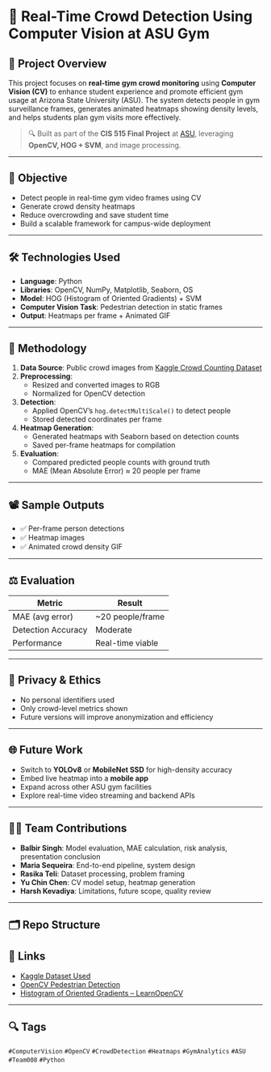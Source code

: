 # 🧠 Real-Time Crowd Detection Using Computer Vision at ASU Gym

## 📌 Project Overview

This project focuses on **real-time gym crowd monitoring** using **Computer Vision (CV)** to enhance student experience and promote efficient gym usage at Arizona State University (ASU). The system detects people in gym surveillance frames, generates animated heatmaps showing density levels, and helps students plan gym visits more effectively.

> 🔍 Built as part of the **CIS 515 Final Project** at [ASU](https://www.asu.edu), leveraging **OpenCV, HOG + SVM**, and image processing.

---

## 🎯 Objective

- Detect people in real-time gym video frames using CV  
- Generate crowd density heatmaps  
- Reduce overcrowding and save student time  
- Build a scalable framework for campus-wide deployment

---

## 🛠 Technologies Used

- **Language**: Python  
- **Libraries**: OpenCV, NumPy, Matplotlib, Seaborn, OS  
- **Model**: HOG (Histogram of Oriented Gradients) + SVM  
- **Computer Vision Task**: Pedestrian detection in static frames  
- **Output**: Heatmaps per frame + Animated GIF

---

## 🧪 Methodology

1. **Data Source**: Public crowd images from [Kaggle Crowd Counting Dataset](https://www.kaggle.com/datasets/fmena14/crowd-counting/data)
2. **Preprocessing**:
   - Resized and converted images to RGB
   - Normalized for OpenCV detection
3. **Detection**:
   - Applied OpenCV’s `hog.detectMultiScale()` to detect people
   - Stored detected coordinates per frame
4. **Heatmap Generation**:
   - Generated heatmaps with Seaborn based on detection counts
   - Saved per-frame heatmaps for compilation
5. **Evaluation**:
   - Compared predicted people counts with ground truth
   - MAE (Mean Absolute Error) ≈ 20 people per frame

---

## 📽 Sample Outputs

- ✅ Per-frame person detections  
- ✅ Heatmap images  
- ✅ Animated crowd density GIF

---

## ⚖️ Evaluation

| Metric            | Result              |
|-------------------|---------------------|
| MAE (avg error)   | ~20 people/frame    |
| Detection Accuracy| Moderate            |
| Performance       | Real-time viable    |

---

## 🔐 Privacy & Ethics

- No personal identifiers used  
- Only crowd-level metrics shown  
- Future versions will improve anonymization and efficiency

---

## 🌐 Future Work

- Switch to **YOLOv8** or **MobileNet SSD** for high-density accuracy  
- Embed live heatmap into a **mobile app**  
- Expand across other ASU gym facilities  
- Explore real-time video streaming and backend APIs

---

## 👨‍💻 Team Contributions

- **Balbir Singh**: Model evaluation, MAE calculation, risk analysis, presentation conclusion  
- **Maria Sequeira**: End-to-end pipeline, system design  
- **Rasika Teli**: Dataset processing, problem framing  
- **Yu Chin Chen**: CV model setup, heatmap generation  
- **Harsh Kevadiya**: Limitations, future scope, quality review

---

## 🗂 Repo Structure

## 🔗 Links

- [Kaggle Dataset Used](https://www.kaggle.com/datasets/fmena14/crowd-counting/data)
- [OpenCV Pedestrian Detection](https://github.com/opencv/opencv/blob/4.x/samples/python/peopledetect.py)
- [Histogram of Oriented Gradients – LearnOpenCV](https://learnopencv.com/histogram-of-oriented-gradients/)

---

## 🔍 Tags

`#ComputerVision` `#OpenCV` `#CrowdDetection` `#Heatmaps` `#GymAnalytics` `#ASU` `#Team008` `#Python`
